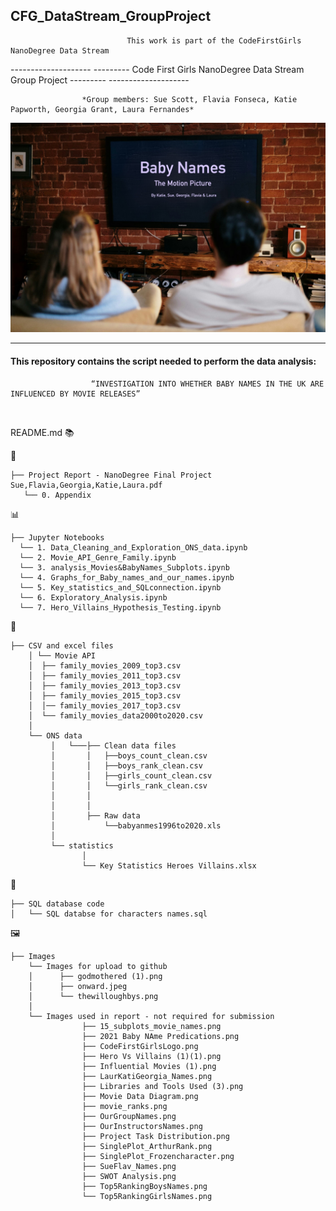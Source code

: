 ## CFG_DataStream_GroupProject
                              This work is part of the CodeFirstGirls NanoDegree Data Stream 


-------------------- ---------   Code First Girls NanoDegree Data Stream Group Project  --------- --------------------

                    *Group members: Sue Scott, Flavia Fonseca, Katie Papworth, Georgia Grant, Laura Fernandes* 


![](https://github.com/Fernandes2692/CFG_DataStream_GroupProject/blob/main/Images/BabyNames_Movie1.jpeg)


  ---
 
#### This repository contains the script needed to perform the data analysis: 
                      “INVESTIGATION INTO WHETHER BABY NAMES IN THE UK ARE INFLUENCED BY MOVIE RELEASES” 
 
 <br/>
 
README.md :books: 

:page_facing_up:
  
    ├── Project Report - NanoDegree Final Project Sue,Flavia,Georgia,Katie,Laura.pdf
       └── 0. Appendix
       
:bar_chart:

    ├── Jupyter Notebooks 
      └── 1. Data_Cleaning_and_Exploration_ONS_data.ipynb 
      └── 2. Movie_API_Genre_Family.ipynb 
      └── 3. analysis_Movies&BabyNames_Subplots.ipynb
      └── 4. Graphs_for_Baby_names_and_our_names.ipynb
      └── 5. Key_statistics_and_SQLconnection.ipynb
      └── 6. Exploratory_Analysis.ipynb 
      └── 7. Hero_Villains_Hypothesis_Testing.ipynb 
      
:notebook_with_decorative_cover:

    ├── CSV and excel files
        │ └── Movie API
        │  ├── family_movies_2009_top3.csv 
        │  ├── family_movies_2011_top3.csv 
        │  ├── family_movies_2013_top3.csv 
        │  ├── family_movies_2015_top3.csv 
        │  │── family_movies_2017_top3.csv
        │  └── family_movies_data2000to2020.csv
        │  
        └── ONS data 
             │   └───├── Clean data files 
             │       │   ├──boys_count_clean.csv
             │       │   ├──boys_rank_clean.csv
             │       │   ├──girls_count_clean.csv
             │       │   └──girls_rank_clean.csv
             │       │
             │       │        
             │       ├── Raw data
             │           └──babyanmes1996to2020.xls
             │
             └── statistics 
                    │
                    └── Key Statistics Heroes Villains.xlsx 
                   
:file_folder:
    
    ├── SQL database code
    │   └── SQL databse for characters names.sql
     
:framed_picture:

    ├── Images
        └── Images for upload to github
        │      ├── godmothered (1).png
        │      ├── onward.jpeg
        │      └── thewilloughbys.png
        │
        └── Images used in report - not required for submission
                    ├── 15_subplots_movie_names.png
                    ├── 2021 Baby NAme Predications.png
                    ├── CodeFirstGirlsLogo.png
                    ├── Hero Vs Villains (1)(1).png
                    ├── Influential Movies (1).png
                    ├── LaurKatiGeorgia_Names.png
                    ├── Libraries and Tools Used (3).png
                    ├── Movie Data Diagram.png
                    ├── movie_ranks.png
                    ├── OurGroupNames.png
                    ├── OurInstructorsNames.png
                    ├── Project Task Distribution.png
                    ├── SinglePlot_ArthurRank.png
                    ├── SinglePlot_Frozencharacter.png
                    ├── SueFlav_Names.png
                    ├── SWOT Analysis.png
                    ├── Top5RankingBoysNames.png
                    └── Top5RankingGirlsNames.png



